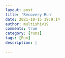 ```yaml
---
layout: post
title: 'Recovery Run'
date: 2021-10-15 19:9:14
author: multishiv19
comments: true
category: [runs]
tags: [Run]
description: |
    
---
```





<div width='100%' class='strava-embed-placeholder' data-embed-type='activity' data-embed-id='6115120073'></div>
<script src='https://strava-embeds.com/embed.js'></script>
